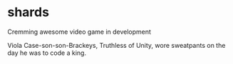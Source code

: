 # shards
Cremming awesome video game in development


Viola Case-son-son-Brackeys, Truthless of Unity, wore sweatpants on the day he was to code a king.
